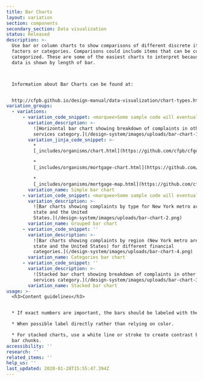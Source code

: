```yaml
---
title: Bar Charts
layout: variation
section: components
secondary_section: Data visualization
status: Released
description: >-
  Use bar or column charts to show comparisons of different discrete items,
  factors or categories. Comparisons could include items that can be counted and
  categorized. These are some of the easiest charts to interpret because the
  data is shown by length of bar.



  Information about Bar Charts can be found at:


  http://cfpb.github.io/design-manual/data-visualization/chart-types.html#bar-or-column-charts
variation_groups:
  - variations:
      - variation_code_snippet: <marquee>Some sample code will eventually show up here.</marquee>
        variation_description: >-
          ![Horizontal bar chart showing breakdown of complaints in other financial
          services category.](/design-system/images/uploads/bar-chart-1.png)
        variation_jinja_code_snippet: >-
          *
          [_includes/organisms/chart.html](https://github.com/cfpb/cfgov-refresh/blob/master/cfgov/jinja2/v1/_includes/organisms/chart.html)

          *
          [_includes/organisms/mortgage-chart.html](https://github.com/cfpb/cfgov-refresh/blob/master/cfgov/jinja2/v1/_includes/organisms/mortgage-chart.html)

          *
          [_includes/organisms/mortgage-map.html](https://github.com/cfpb/cfgov-refresh/blob/master/cfgov/jinja2/v1/_includes/organisms/mortgage-map.html)
        variation_name: Simple bar chart
      - variation_code_snippet: <marquee>Some sample code will eventually show up here.</marquee>
        variation_description: >-
          ![Bar charts showing complaints by type for New York metro area, New York
          state and the United
          States.](/design-system/images/uploads/bar-chart-2.png)
        variation_name: Grouped bar chart
      - variation_code_snippet: ''
        variation_description: >-
          ![Bar charts showing complaints by region (New York metro area, New York
          state and the United States) for different financial
          categories.](/design-system/images/uploads/bar-chart-4.png)
        variation_name: Categories bar chart
      - variation_code_snippet: ''
        variation_description: >-
          ![Stacked bar chart showing breakdown of complaints in other financial
          services category.](/design-system/images/uploads/bar-chart-3.png)
        variation_name: Stacked bar chart
usage: >-
  <h3>Content guidelines</h3>


  * If exact numbers are important, the bars should be labeled with the value.

  * When possible label directly rather than relying on color.

  * For stacked charts, use a white line or stroke to create contrast between
  bar chunks.
accessibility: ''
research: ''
related_items: ''
help_us: ''
last_updated: 2020-01-28T15:55:47.394Z
---
```

